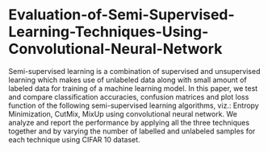 # Evaluation-of-Semi-Supervised-Learning-Techniques-Using-Convolutional-Neural-Network

Semi-supervised learning is a combination of supervised
and unsupervised learning which makes use of unlabeled
data along with small amount of labeled data for training
of a machine learning model. In this paper, we test and
compare classification accuracies, confusion matrices and
plot loss function of the following semi-supervised learning
algorithms, viz.: Entropy Minimization, CutMix, MixUp
using convolutional neural network. We analyze and report
the performance by applying all the three techniques
together and by varying the number of labelled and
unlabeled samples for each technique using CIFAR 10
dataset.
